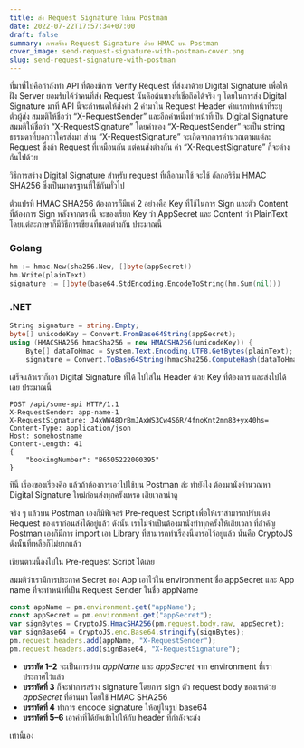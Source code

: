 ```yaml
---
title: ส่ง Request Signature ไปบน Postman
date: 2022-07-22T17:57:34+07:00
draft: false
summary: การสร้าง Request Signature ด้วย HMAC บน Postman
cover_image: send-request-signature-with-postman-cover.png
slug: send-request-signature-with-postman
---
```


ที่มาที่ไปคือกำลังทำ API ที่ต้องมีการ Verify Request ที่ส่งมาด้วย Digital Signature เพื่อให้ฝั่ง Server ยอมรับได้ว่าคนที่ส่ง Request นั้นคือต้นทางที่เชื่อถือได้จริง ๆ โดยในการส่ง Digital Signature มาที่ API นี้จะกำหนดให้ส่งค่า 2 ค่ามาใน Request Header ค่าแรกทำหน้าที่ระบุตัวผู้ส่ง สมมติให้ชื่อว่า “X-RequestSender” และอีกค่าหนึ่งทำหน้าที่เป็น Digital Signature สมมติให้ชื่อว่า “X-RequestSignature” โดยค่าของ “X-RequestSender” จะเป็น string ธรรมดาที่บอกว่าใครส่งมา ส่วน “X-RequestSignature” จะเกิดจากการคำนวณตามแต่ละ Request ซึ่งถ้า Request ที่เหมือนกัน แต่คนส่งต่างกัน ค่า “X-RequestSignature” ก็จะต่างกันไปด้วย

วิธีการสร้าง Digital Signature สำหรับ request ที่เลือกมาใช้ จะใช้ อัลกอริธึม HMAC SHA256 ซึ่งเป็นมาตรฐานที่ใช้กันทั่วไป

ตัวแปรที่ HMAC SHA256 ต้องการก็มีแค่ 2 อย่างคือ Key ที่ใช้ในการ Sign และตัว Content ที่ต้องการ Sign หลังจากตรงนี้ จะของเรียก Key ว่า AppSecret และ Content ว่า PlainText โดยแต่ละภาษาก็มีวิธีการเขียนที่แตกต่างกัน ประมาณนี้

### Golang

```go
hm := hmac.New(sha256.New, []byte(appSecret))
hm.Write(plainText)
signature := []byte(base64.StdEncoding.EncodeToString(hm.Sum(nil)))
```

### .NET

```csharp
String signature = string.Empty;
byte[] unicodeKey = Convert.FromBase64String(appSecret);
using (HMACSHA256 hmacSha256 = new HMACSHA256(unicodeKey)) {
    Byte[] dataToHmac = System.Text.Encoding.UTF8.GetBytes(plainText);
    signature = Convert.ToBase64String(hmacSha256.ComputeHash(dataToHmac)); }
```

เสร็จแล้วเราก็เอา Digital Signature ที่ได้ ไปใส่ใน Header ด้วย Key ที่ต้องการ และส่งไปได้เลย ประมาณนี้

```http
POST /api/some-api HTTP/1.1
X-RequestSender: app-name-1
X-RequestSignature: J4xWW48OrBmJAxWS3Cw4S6R/4fnoKnt2mn83+yx40hs=
Content-Type: application/json
Host: somehostname
Content-Length: 41
{
    "bookingNumber": "B6505222000395"
}
```

ทีนี้ เรื่องของเรื่องคือ แล้วถ้าต้องการเอาไปใช้บน Postman ล่ะ ทำยังไง ต้องมานั่งคำนวณหา Digital Signature ใหม่ก่อนส่งทุกครั้งเหรอ เสียเวลาน่าดู

จริง ๆ แล้วบน Postman เองก็มีฟีเจอร์ Pre-request Script เพื่อให้เราสามารถปรับแต่ง Request ของเราก่อนส่งได้อยู่แล้ว ดังนั้น เราไม่จำเป็นต้องมานั่งทำทุกครั้งให้เสียเวลา ที่สำคัญ Postman เองก็มีการ import เอา Library ที่สามารถทำเรื่องนี้มารอไว้อยู่แล้ว นั่นคือ CryptoJS ดังนั้นที่เหลือก็ไม่ยากแล้ว

เขียนตามนี้ลงไปใน Pre-request Script ได้เลย

สมมติว่าเรามีการประกาศ Secret ของ App เอาไว้ใน environment ชื่อ appSecret และ App name ที่จะทำหน้าที่เป็น Request Sender ในชื่อ appName

```js
const appName = pm.environment.get("appName");
const appSecret = pm.environment.get("appSecret");
var signBytes = CryptoJS.HmacSHA256(pm.request.body.raw, appSecret);
var signBase64 = CryptoJS.enc.Base64.stringify(signBytes);
pm.request.headers.add(appName, "X-RequestSender");
pm.request.headers.add(signBase64, "X-RequestSignature");
```

* **บรรทัด 1–2** จะเป็นการอ่าน *appName* และ *appSecret* จาก environment ที่เราประกาศไว้แล้ว
* **บรรทัดที่ 3** ก็จะทำการสร้าง signature โดยการ sign ตัว request body ของเราด้วย *appSecret* ที่อ่านมา โดยใช้ HMAC SHA256
* **บรรทัดที่ 4** ทำการ encode signature ให้อยู่ในรูป base64
* **บรรทัดที่ 5–6** เอาค่าที่ได้ยัดเข้าไปให้กับ header ที่กำลังจะส่ง

เท่านี้เอง